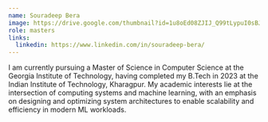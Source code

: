 ```yaml
---
name: Souradeep Bera
image: https://drive.google.com/thumbnail?id=1u8oEd08ZJIJ_Q99tLypuI0sBJsIjExRy&sz=w1000
role: masters
links:
  linkedin: https://www.linkedin.com/in/souradeep-bera/
---
```


I am currently pursuing a Master of Science in Computer Science at the Georgia Institute of Technology, having completed my B.Tech in 2023 at the Indian Institute of Technology, Kharagpur. My academic interests lie at the intersection of computing systems and machine learning, with an emphasis on designing and optimizing system architectures to enable scalability and efficiency in modern ML workloads.